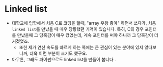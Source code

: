 
# Linked list 

- 대학교에 입학해서 처음 C로 코딩을 할때, "array 우왕 좋아" 하면서 쓰다가, 처음 `linked list`를 만났을 때 매우 당황했던 기억이 있습니다. 특히, C의 경우 포인터를 만났을때 그 당혹감이 매우 컸었는데, 계속 포인터를 써야 하니까 그 당혹감이 더 커졌었죠.
	- 또한 제가 연산 속도를 빠르게 하는 쪽에는 큰 관심이 있는 분야에 있지 않다보니까, 더욱 이런 부분이 크기도 했구요. 
- 아무튼, 그래도 파이썬으로도 linked list를 만들어 봅니다 .

